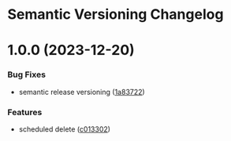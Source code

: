 # Semantic Versioning Changelog

# 1.0.0 (2023-12-20)


### Bug Fixes

* semantic release versioning ([1a83722](https://github.com/MGPelloni/redirection-scheduler/commit/1a8372221d5ffb760dc72bd79c53010c1d121a0c))


### Features

* scheduled delete ([c013302](https://github.com/MGPelloni/redirection-scheduler/commit/c013302d9873331b7941c44061a381bb37797dc0))
